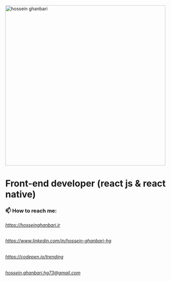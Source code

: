<img alt="hossein ghanbari"  title="hossein ghanbari" src="https://hosseinghanbari.ir/img/logoDark.png" width="500" />

# Front-end developer (react js & react native) 
 
### 📫 How to reach me:
######  https://hosseinghanbari.ir
###### https://www.linkedin.com/in/hossein-ghanbari-hg
###### https://codepen.io/trending
###### hossein.ghanbari.hg73@gmail.com
